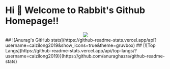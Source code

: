 Hi 💖 Welcome to Rabbit's Github Homepage!!
===========================================
<div align="center"> <img src="https://github-profile-trophy.vercel.app/?username=caizilong2019" /> </div>
##
![Anurag's GitHub stats](https://github-readme-stats.vercel.app/api?username=caizilong2019&show_icons=true&theme=gruvbox)
##
[![Top Langs](https://github-readme-stats.vercel.app/api/top-langs/?username=caizilong2019)](https://github.com/anuraghazra/github-readme-stats)
